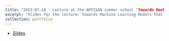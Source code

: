 ```yaml
---
title: "2023-07-18 - Lecture at the ARTISAN summer school "Towards Machine Learning Models that We Can Trust: Hacking and (properly) Testing AI"
excerpt: "Slides for the lecture: Towards Machine Learning Models that We Can Trust: Hacking and (properly) Testing AI"
collection: portfolio
---
```


* [Slides](http://maurapintor.github.io/files/20230718_artisan_pintor.pdf)